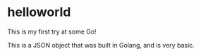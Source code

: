 # helloworld

This is my first try at some Go!

This is a JSON object that was built in Golang, and is very basic.
